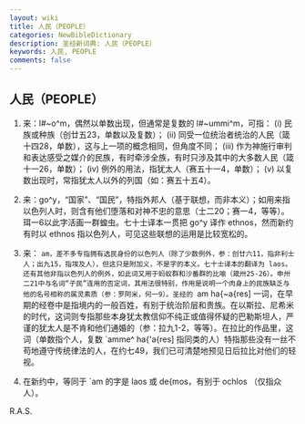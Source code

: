 ```yaml
---
layout: wiki
title: 人民（PEOPLE）
categories: NewBibleDictionary
description: 圣经新词典: 人民（PEOPLE）
keywords: 人民, PEOPLE
comments: false
---
```


## 人民（PEOPLE）

1. 来：l#~o^m，偶然以单数出现，但通常是复数的 l#~ummi^m，可指： (i) 民族或种族（创廿五23，单数以及复数）； (ii) 同受一位统治者统治的人民（箴十四28，单数），这与上一项的概念相同，但角度不同； (iii) 作为神施行审判和表达感受之媒介的民族，有时牵涉全族，有时只涉及其中的大多数人民（箴十一26，单数）； (iv) 例外的用法，指犹太人（赛五十一4，单数）； (v) 以复数出现时，常指犹太人以外的列国（如：赛五十五4）。

2. 来：go^y，“国家”、“国民”，特指外邦人（基于联想，而非本义）；如用来指以色列人时，则含有他们堕落和对神不忠的意思（士二20；赛一4，等等）。珥一6以此字活画一群蝗虫。七十士译本一贯把 go^y 译作 ethnos，然而新约有时以 ethnos 指以色列人，可见这些联想的运用是比较宽松的。

3. 来： `am，差不多专指拥有选民身份的以色列人（除了少数例外，参：创廿六11，指非利士人；出九15，指埃及人），但这只是附加义，不是字的本义。七十士译本的翻译为 laos。还有其他非指以色列人的例外，如此词又用于蚂蚁群和沙番群的比喻（箴卅25-26）。申卅二21中与名词“子民”连用的否定词，其用法很特别，作用是说明一个肉身上的民族缺乏与他的名号相称的属灵素质（参：罗阿米，何一9）。圣经的 `am ha{~a{res] 一词，在早期的经卷中是指境内的一般百姓，有别于统治阶层和贵族。在以斯拉、尼希米的时代，这词则专指那些本身犹太教信仰不纯正或值得怀疑的巴勒斯坦人，严谨的犹太人是不肯和他们通婚的（参：拉九1-2，等等）。在拉比的作品里，这词（单数指个人，复数 `amme^ ha{'a{res] 指同类的人）特指那些没有一丝不苟地遵守传统律法的人，在约七49，我们已可清楚地预见日后拉比对他们的轻视。

4. 在新约中，等同于 `am 的字是 laos 或 de{mos，有别于 ochlos （仅指众人）。

R.A.S.








